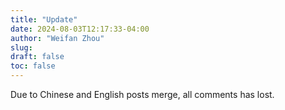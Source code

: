 ```yaml
---
title: "Update"
date: 2024-08-03T12:17:33-04:00
author: "Weifan Zhou"
slug:
draft: false
toc: false
---
```

Due to Chinese and English posts merge, all comments has lost.